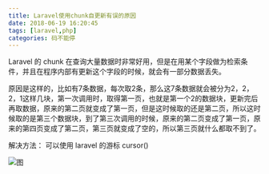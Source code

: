 ```yaml
---
title: Laravel使用chunk自更新有误的原因
date: 2018-06-19 16:20:45
tags: [laravel,php]
categories: 码不能停
---
```


Laravel 的 chunk 在查询大量数据时非常好用，但是在用某个字段做为检索条件，并且在程序内部有更新这个字段的时候，就会有一部分数据丢失。


原因是这样的，比如有7条数据，每次取2条，那么这7条数据就会被分为2，2，2，1这样几块，第一次调用时，取得第一页，也就是第一个2的数据块，更新完后再取数据，原来的第二页就变成了第一页，但是这时候取的还是第二页，所以这时候取的是第三个数据块，到了第三次调用的时候，原来的第二页变成了第一页，原来的第四页变成了第二页，第三页就变成了空的，所以第三页就什么都取不到了。

解决方法：
可以使用 laravel 的游标 cursor()

![图](chunk.png)